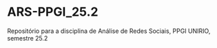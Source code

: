 # ARS-PPGI_25.2
Repositório para a disciplina de Análise de Redes Sociais, PPGI UNIRIO, semestre 25.2
